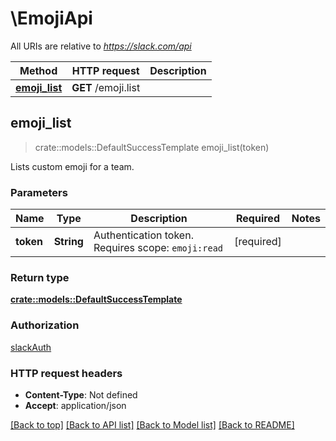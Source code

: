 # \EmojiApi

All URIs are relative to *https://slack.com/api*

Method | HTTP request | Description
------------- | ------------- | -------------
[**emoji_list**](EmojiApi.md#emoji_list) | **GET** /emoji.list | 



## emoji_list

> crate::models::DefaultSuccessTemplate emoji_list(token)


Lists custom emoji for a team.

### Parameters


Name | Type | Description  | Required | Notes
------------- | ------------- | ------------- | ------------- | -------------
**token** | **String** | Authentication token. Requires scope: `emoji:read` | [required] |

### Return type

[**crate::models::DefaultSuccessTemplate**](Default_success_template.md)

### Authorization

[slackAuth](../README.md#slackAuth)

### HTTP request headers

- **Content-Type**: Not defined
- **Accept**: application/json

[[Back to top]](#) [[Back to API list]](../README.md#documentation-for-api-endpoints) [[Back to Model list]](../README.md#documentation-for-models) [[Back to README]](../README.md)

